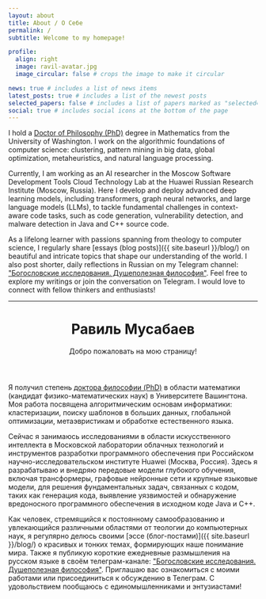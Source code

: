 ```yaml
---
layout: about
title: About / О Cебе
permalink: /
subtitle: Welcome to my homepage!

profile:
  align: right
  image: ravil-avatar.jpg
  image_circular: false # crops the image to make it circular

news: true # includes a list of news items
latest_posts: true # includes a list of the newest posts
selected_papers: false # includes a list of papers marked as "selected={true}"
social: true # includes social icons at the bottom of the page
---
```


I hold a [Doctor of Philosophy (PhD)](https://math.washington.edu/people/ravil-mussabayev) degree in Mathematics from the University of Washington. I work on the algorithmic foundations of computer science: clustering, pattern mining in big data, global optimization, metaheuristics, and natural language processing.

Currently, I am working as an AI researcher in the Moscow Software Development Tools Cloud Technology Lab at the Huawei Russian Research Institute (Moscow, Russia). Here I develop and deploy advanced deep learning models, including transformers, graph neural networks, and large language models (LLMs), to tackle fundamental challenges in context-aware code tasks, such as code generation, vulnerability detection, and malware detection in Java and C++ source code.

As a lifelong learner with passions spanning from theology to computer science, I regularly share [essays (blog posts)]({{ site.baseurl }}/blog/) on beautiful and intricate topics that shape our understanding of the world. I also post shorter, daily reflections in Russian on my Telegram channel: ["Богословские исследования. Душеполезная философия"](https://t.me/ravil_mussabayev). Feel free to explore my writings or join the conversation on Telegram. I would love to connect with fellow thinkers and enthusiasts!

---

<header class="post-header">
      <h1 class="post-title">
        <span class="font-weight-bold">Равиль</span> Мусабаев
      </h1>
      <p class="desc">Добро пожаловать на мою страницу!</p>
</header>

Я получил степень [доктора философии (PhD)](https://math.washington.edu/people/ravil-mussabayev) в области математики (кандидат физико-математических наук) в Университете Вашингтона. Моя работа посвящена алгоритмическим основам информатики: кластеризации, поиску шаблонов в больших данных, глобальной оптимизации, метаэвристикам и обработке естественного языка.

Сейчас я занимаюсь исследованиями в области искусственного интеллекта в Московской лаборатории облачных технологий и инструментов разработки программного обеспечения при Российском научно-исследовательском институте Huawei (Москва, Россия). Здесь я разрабатываю и внедряю передовые модели глубокого обучения, включая трансформеры, графовые нейронные сети и крупные языковые модели, для решения фундаментальных задач, связанных с кодом, таких как генерация кода, выявление уязвимостей и обнаружение вредоносного программного обеспечения в исходном коде Java и C++.

Как человек, стремящийся к постоянному самообразованию и увлекающийся различными областями от теологии до компьютерных наук, я регулярно делюсь своими [эссе (блог-постами)]({{ site.baseurl }}/blog/) о красивых и тонких темах, формирующих наше понимание мира. Также я публикую короткие ежедневные размышления на русском языке в своём телеграм-канале: ["Богословские исследования. Душеполезная философия"](https://t.me/ravil_mussabayev). Приглашаю вас ознакомиться с моими работами или присоединиться к обсуждению в Телеграм. С удовольствием пообщаюсь с единомышленниками и энтузиастами!